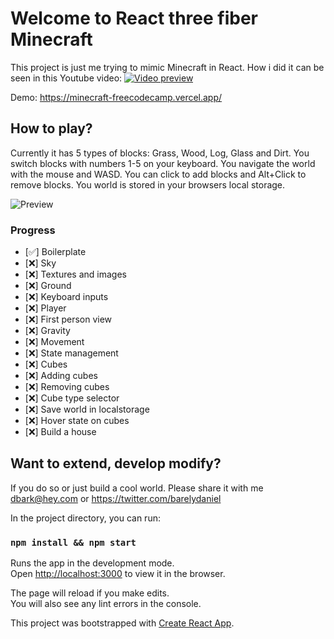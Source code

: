 # Welcome to React three fiber Minecraft

This project is just me trying to mimic Minecraft in React.
How i did it can be seen in this Youtube video:
[![Video preview](https://img.youtube.com/vi/qpOZup_3P_A/0.jpg)](https://www.youtube.com/watch?v=qpOZup_3P_A)

Demo: https://minecraft-freecodecamp.vercel.app/

## How to play?

Currently it has 5 types of blocks: Grass, Wood, Log, Glass and Dirt.
You switch blocks with numbers 1-5 on your keyboard.
You navigate the world with the mouse and WASD.
You can click to add blocks and Alt+Click to remove blocks.
You world is stored in your browsers local storage.

![Preview](preview.png 'Preview')

### Progress
- [✅] Boilerplate
- [❌] Sky
- [❌] Textures and images
- [❌] Ground
- [❌] Keyboard inputs
- [❌] Player
- [❌] First person view
- [❌] Gravity
- [❌] Movement
- [❌] State management
- [❌] Cubes
- [❌] Adding cubes
- [❌] Removing cubes
- [❌] Cube type selector
- [❌] Save world in localstorage
- [❌] Hover state on cubes
- [❌] Build a house

## Want to extend, develop modify?

If you do so or just build a cool world. Please share it with me dbark@hey.com or https://twitter.com/barelydaniel

In the project directory, you can run:

### `npm install && npm start`

Runs the app in the development mode.<br />
Open [http://localhost:3000](http://localhost:3000) to view it in the browser.

The page will reload if you make edits.<br />
You will also see any lint errors in the console.

This project was bootstrapped with [Create React App](https://github.com/facebook/create-react-app).

